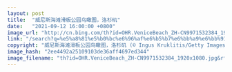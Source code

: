 ```yaml
---
layout: post
title:  "威尼斯海滩滑板公园鸟瞰图，洛杉矶"
date:   "2021-09-12 16:00:00 +0800"
image_url: "http://cn.bing.com/th?id=OHR.VeniceBeach_ZH-CN9971532384_1920x1080.jpg&rf=LaDigue_1920x1080.jpg&pid=hp"
link: "/search?q=%e5%a8%81%e5%b0%bc%e6%96%af%e6%b5%b7%e6%bb%a9%e6%bb%91%e6%9d%bf%e5%85%ac%e5%9b%ad&form=hpcapt&mkt=zh-cn"
copyright: "威尼斯海滩滑板公园鸟瞰图，洛杉矶 (© Ingus Kruklitis/Getty Images)"
image_hash: "2ee4492a25109103de36aff4697ed344"
image_filename: "th?id=OHR.VeniceBeach_ZH-CN9971532384_1920x1080.jpg&rf=LaDigue_1920x1080.jpg&pid=hp"
---
```

